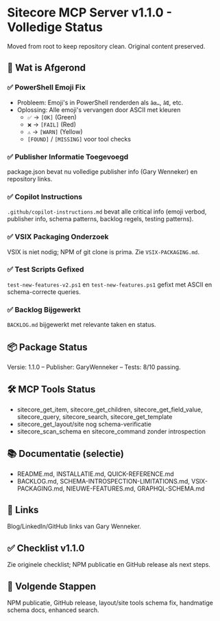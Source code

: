 # Sitecore MCP Server v1.1.0 - Volledige Status

Moved from root to keep repository clean. Original content preserved.

## 🎉 Wat is Afgerond

### ✅ PowerShell Emoji Fix
- Probleem: Emoji's in PowerShell renderden als `âœ…`, `âŒ`, etc.
- Oplossing: Alle emoji's vervangen door ASCII met kleuren
  - `✅` → `[OK]` (Green)
  - `❌` → `[FAIL]` (Red)
  - `⚠️` → `[WARN]` (Yellow)
  - `[FOUND]` / `[MISSING]` voor tool checks

### ✅ Publisher Informatie Toegevoegd
package.json bevat nu volledige publisher info (Gary Wenneker) en repository links.

### ✅ Copilot Instructions
`.github/copilot-instructions.md` bevat alle critical info (emoji verbod, publisher info, schema patterns, backlog regels, testing patterns).

### ✅ VSIX Packaging Onderzoek
VSIX is niet nodig; NPM of git clone is prima. Zie `VSIX-PACKAGING.md`.

### ✅ Test Scripts Gefixed
`test-new-features-v2.ps1` en `test-new-features.ps1` gefixt met ASCII en schema-correcte queries.

### ✅ Backlog Bijgewerkt
`BACKLOG.md` bijgewerkt met relevante taken en status.

## 📦 Package Status
Versie: 1.1.0 – Publisher: GaryWenneker – Tests: 8/10 passing.

## 🛠️ MCP Tools Status
- sitecore_get_item, sitecore_get_children, sitecore_get_field_value, sitecore_query, sitecore_search, sitecore_get_template
- sitecore_get_layout/site nog schema-verificatie
- sitecore_scan_schema en sitecore_command zonder introspection

## 📚 Documentatie (selectie)
- README.md, INSTALLATIE.md, QUICK-REFERENCE.md
- BACKLOG.md, SCHEMA-INTROSPECTION-LIMITATIONS.md, VSIX-PACKAGING.md, NIEUWE-FEATURES.md, GRAPHQL-SCHEMA.md

## 🔗 Links
Blog/LinkedIn/GitHub links van Gary Wenneker.

## ✅ Checklist v1.1.0
Zie originele checklist; NPM publicatie en GitHub release als next steps.

## 🎯 Volgende Stappen
NPM publicatie, GitHub release, layout/site tools schema fix, handmatige schema docs, enhanced search.
